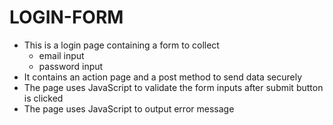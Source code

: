 # LOGIN-FORM
- This is a login page containing a form to collect
   - email input
   - password input
- It contains an action page and a post method to send data securely
- The page uses JavaScript to validate the form inputs after submit button is clicked
- The page uses JavaScript to output error message 
